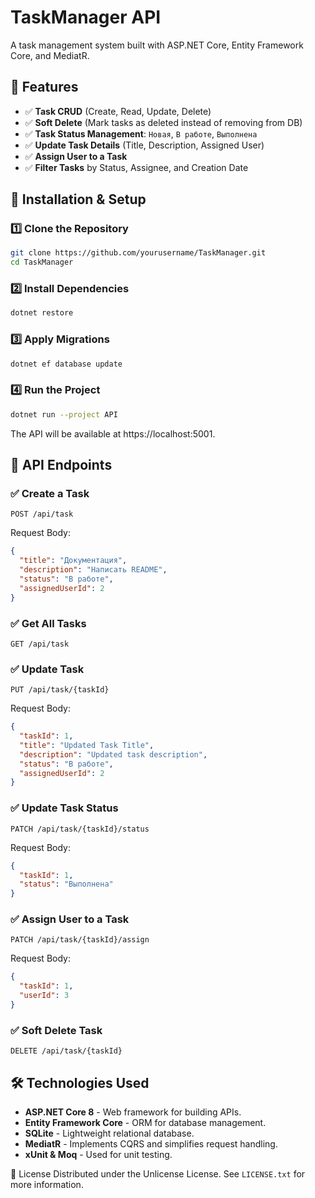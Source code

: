 ﻿# TaskManager API

A task management system built with ASP.NET Core, Entity Framework Core, and MediatR.

## 📌 Features
- ✅ **Task CRUD** (Create, Read, Update, Delete)
- ✅ **Soft Delete** (Mark tasks as deleted instead of removing from DB)
- ✅ **Task Status Management**: `Новая`, `В работе`, `Выполнена`
- ✅ **Update Task Details** (Title, Description, Assigned User)
- ✅ **Assign User to a Task**
- ✅ **Filter Tasks** by Status, Assignee, and Creation Date


## 🚀 Installation & Setup

### **1️⃣ Clone the Repository**
```sh
git clone https://github.com/yourusername/TaskManager.git
cd TaskManager
```
### **2️⃣ Install Dependencies**
```sh
dotnet restore
```
### **3️⃣ Apply Migrations**
```sh
dotnet ef database update
```
### **4️⃣ Run the Project**
```sh
dotnet run --project API
```
The API will be available at https://localhost:5001.

## 📖 API Endpoints

### ✅ Create a Task
```http
POST /api/task
```
Request Body:

```JSON
{
  "title": "Документация",
  "description": "Написать README",
  "status": "В работе",
  "assignedUserId": 2
}
```
### ✅ Get All Tasks
```http
GET /api/task
```

### ✅ Update Task
```http
PUT /api/task/{taskId}
```
Request Body:

```JSON
{
  "taskId": 1,
  "title": "Updated Task Title",
  "description": "Updated task description",
  "status": "В работе",
  "assignedUserId": 2
}
```

### ✅ Update Task Status
```http
PATCH /api/task/{taskId}/status
```
Request Body:

```JSON
{
  "taskId": 1,
  "status": "Выполнена"
}
```
### ✅ Assign User to a Task
```http
PATCH /api/task/{taskId}/assign
```
Request Body:

```JSON
{
  "taskId": 1,
  "userId": 3
}
```
### ✅ Soft Delete Task
```http
DELETE /api/task/{taskId}
```
## 🛠 Technologies Used
- **ASP.NET Core 8** - Web framework for building APIs.
- **Entity Framework Core** - ORM for database management.
- **SQLite** - Lightweight relational database.
- **MediatR** - Implements CQRS and simplifies request handling.
- **xUnit & Moq** - Used for unit testing.


📌 License
Distributed under the Unlicense License. See ```LICENSE.txt``` for more information.